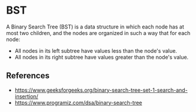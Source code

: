 # BST
A Binary Search Tree (BST) is a data structure in which each node has at most two children, and the nodes are organized in such a way that for each node:

- All nodes in its left subtree have values less than the node's value.
- All nodes in its right subtree have values greater than the node's value.

## References
- https://www.geeksforgeeks.org/binary-search-tree-set-1-search-and-insertion/
- https://www.programiz.com/dsa/binary-search-tree
